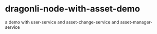 # dragonli-node-with-asset-demo
a demo with user-service and asset-change-service and asset-manager-service
